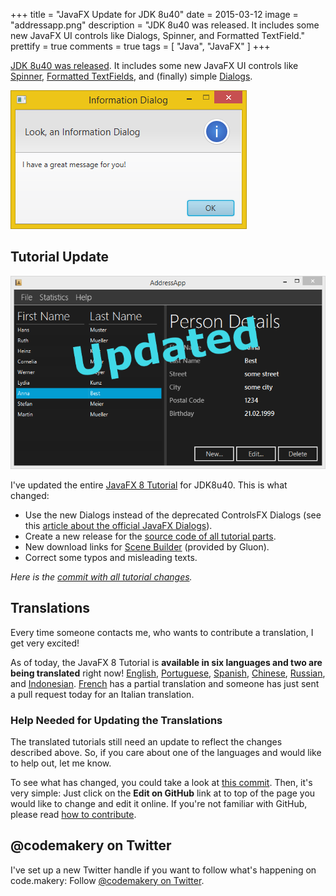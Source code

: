 +++
title = "JavaFX Update for JDK 8u40"
date = 2015-03-12
image = "addressapp.png"
description = "JDK 8u40 was released. It includes some new JavaFX UI controls like Dialogs, Spinner, and Formatted TextField."
prettify = true
comments = true
tags = [ "Java", "JavaFX" ]
+++

[JDK 8u40 was released](https://blogs.oracle.com/thejavatutorials/entry/jdk_8u40_released). It includes some new JavaFX UI controls like [Spinner](http://docs.oracle.com/javase/8/javafx/api/javafx/scene/control/Spinner.html), [Formatted TextFields](http://docs.oracle.com/javase/8/javafx/api/javafx/scene/control/TextFormatter.html), and (finally) simple [Dialogs](http://docs.oracle.com/javase/8/javafx/api/javafx/scene/control/Dialog.html).

![Dialog](information-dialog.png)


## Tutorial Update

![AddressApp](addressapp.png)

I've updated the entire [JavaFX 8 Tutorial](/library/javafx-tutorial/) for JDK8u40. This is what changed:

* Use the new Dialogs instead of the deprecated ControlsFX Dialogs (see this  [article about the official JavaFX Dialogs](/blog/javafx-dialogs-official/)).
* Create a new release for the [source code of all tutorial parts](https://github.com/marcojakob/tutorial-javafx-8/releases/tag/v1.1).
* New download links for [Scene Builder](http://gluonhq.com/products/scene-builder/) (provided by Gluon).
* Correct some typos and misleading texts.

*Here is the [commit with all tutorial changes](https://github.com/marcojakob/code.makery.ch/commit/f6b4a51b41957b753bfbfc8c1f637a6849ceeab5).* 


## Translations

Every time someone contacts me, who wants to contribute a translation, I get very excited!

As of today, the JavaFX 8 Tutorial is **available in six languages and two are being translated** right now!  [English](/library/javafx-tutorial/), [Portuguese](/pt/library/javafx-tutorial/), [Spanish](/es/library/javafx-tutorial/), [Chinese](/zh-cn/library/javafx-tutorial/), [Russian](/ru/library/javafx-tutorial/), and [Indonesian](/id/library/javafx-tutorial/). [French](/fr/library/javafx-tutorial/) has a partial translation and someone has just sent a pull request today for an Italian translation.


### Help Needed for Updating the Translations

The translated tutorials still need an update to reflect the changes described above. So, if you care about one of the languages and would like to help out, let me know.

To see what has changed, you could take a look at [this commit](https://github.com/marcojakob/code.makery.ch/commit/f6b4a51b41957b753bfbfc8c1f637a6849ceeab5). Then, it's very simple: Just click on the **Edit on GitHub** link at to top of the page you would like to change and edit it online. If you're not familiar with GitHub, please read [how to contribute](/library/how-to-contribute/).


## @codemakery on Twitter

I've set up a new Twitter handle if you want to follow what's happening on code.makery: Follow [@codemakery on Twitter](https://twitter.com/codemakery).

